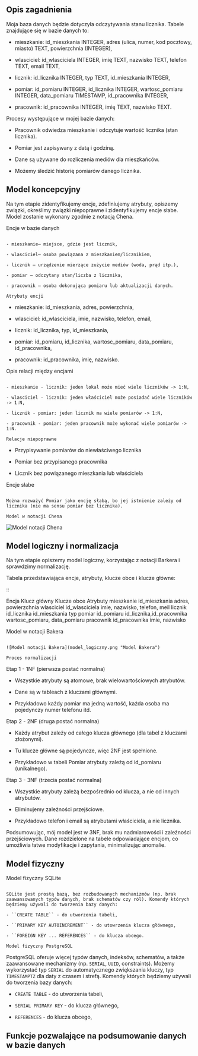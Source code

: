Opis zagadnienia
--------------------

Moja baza danych będzie dotyczyła odczytywania stanu licznika. Tabele znajdujące się w bazie danych to:

- mieszkanie: id_mieszkania INTEGER, adres (ulica, numer, kod pocztowy, miasto) TEXT, powierzchnia (INTEGER),

- wlasciciel: id_wlasciciela INTEGER, imię TEXT, nazwisko TEXT, telefon TEXT, email TEXT,

- licznik: id_licznika INTEGER, typ TEXT, id_mieszkania INTEGER,

- pomiar: id_pomiaru INTEGER, id_licznika INTEGER, wartosc_pomiaru INTEGER, data_pomiaru TIMESTAMP, id_pracownika INTEGER,

- pracownik: id_pracownika INTEGER, imię TEXT, nazwisko TEXT.

Procesy występujące w mojej bazie danych:

- Pracownik odwiedza mieszkanie i odczytuje wartość licznika (stan licznika).

- Pomiar jest zapisywany z datą i godziną.

- Dane są używane do rozliczenia mediów dla mieszkańców.

- Możemy śledzić historię pomiarów danego licznika.


Model koncepcyjny
------------------------

Na tym etapie zidentyfikujemy encje, zdefiniujemy atrybuty, opiszemy związki, określimy związki niepoprawne i zidentyfikujemy encje słabe. Model zostanie wykonany zgodnie z notacją Chena. 

Encje w bazie danych
~~~~~~~~~~

- mieszkanie— miejsce, gdzie jest licznik,

- wlasciciel— osoba powiązana z mieszkaniem/licznikiem,

- licznik — urządzenie mierzące zużycie mediów (woda, prąd itp.),

- pomiar — odczytany stan/liczba z licznika,

- pracownik — osoba dokonująca pomiaru lub aktualizacji danych.

Atrybuty encji
~~~~~~~~~~


- mieszkanie: id_mieszkania, adres, powierzchnia,

- wlasciciel: id_wlasciciela, imie, nazwisko, telefon, email,

- licznik: id_licznika, typ, id_mieszkania,

- pomiar: id_pomiaru, id_licznika, wartosc_pomiaru, data_pomiaru, id_pracownika,

- pracownik: id_pracownika, imię, nazwisko.

Opis relacji między encjami
~~~~~~~~~~~~

- mieszkanie - licznik: jeden lokal może mieć wiele liczników -> 1:N,

- wlasciciel - licznik: jeden właściciel może posiadać wiele liczników -> 1:N,

- licznik - pomiar: jeden licznik ma wiele pomiarów -> 1:N,

- pracownik - pomiar: jeden pracownik może wykonać wiele pomiarów -> 1:N.

Relacje niepoprawne
~~~~~~~~~~~~

- Przypisywanie pomiarów do niewłaściwego licznika

- Pomiar bez przypisanego pracownika

- Licznik bez powiązanego mieszkania lub właściciela

Encje słabe
~~~~~~~~

Można rozważyć Pomiar jako encję słabą, bo jej istnienie zależy od licznika (nie ma sensu pomiar bez licznika).

Model w notacji Chena
~~~~~~~~~~~~~~

![Model notacji Chena](model_koncepcyjny.png)

Model logiczny i normalizacja
---------------------------

Na tym etapie opiszemy model logiczny, korzystając z notacji Barkera i sprawdzimy normalizację. 

Tabela przedstawiająca encje, atrybuty, klucze obce i klucze główne:

:: 

  Encja        Klucz główny     Klucze obce                 Atrybuty 
  mieszkanie  id_mieszkania                                 adres, powierzchnia
  wlasciciel  id_wlasciciela                                imie, nazwisko, telefon, meil
  licznik     id_licznika       id_mieszkania               typ
  pomiar      id_pomiaru        id_licznika,id_pracownika   wartosc_pomiaru, data_pomiaru
  pracownik   id_pracownika                                 imie, nazwisko

Model w notacji Bakera
~~~~~~~~~~~~~~

![Model notacji Bakera](model_logiczny.png "Model Bakera")

Proces normalizacji 
~~~~~~~~~~~~~~

Etap 1 - 1NF (pierwsza postać normalna)

- Wszystkie atrybuty są atomowe, brak wielowartościowych atrybutów.

- Dane są w tableach z kluczami głównymi. 

- Przykładowo każdy pomiar ma jedną wartość, każda osoba ma pojedynczy numer telefonu itd.

Etap 2 - 2NF (druga postać normalna)

- Każdy atrybut zależy od całego klucza głównego (dla tabel z kluczami złożonymi).

- Tu klucze główne są pojedyncze, więc 2NF jest spełnione.

- Przykładowo w tabeli Pomiar atrybuty zależą od id_pomiaru (unikalnego).

Etap 3 - 3NF (trzecia postać normalna)

- Wszystkie atrybuty zależą bezpośrednio od klucza, a nie od innych atrybutów.

- Eliminujemy zależności przejściowe.

- Przykładowo telefon i email są atrybutami właściciela, a nie licznika.

Podsumowując, mój model jest w 3NF, brak mu nadmiarowości i zależności przejściowych. Dane rozdzielone na tabele odpowiadające encjom, co umożliwia łatwe modyfikacje i zapytania, minimalizując anomalie.

Model fizyczny
-------------

Model fizyczny SQLite
~~~~~~~~~~~~

SQLite jest prostą bazą, bez rozbudowanych mechanizmów (np. brak zaawansowanych typów danych, brak schematów czy ról). Komendy których będziemy używali do tworzenia bazy danych:

- ``CREATE TABLE`` - do utworzenia tabeli,

- ``PRIMARY KEY AUTOINCREMENT`` - do utowrzenia klucza głównego,

- ``FOREIGN KEY ... REFERENCES`` - do klucza obcego.

Model fizyczny PostgreSQL
~~~~~~~~~~~~

PostgreSQL oferuje więcej typów danych, indeksów, schematów, a także zaawansowane mechanizmy (np. ``SERIAL``, ``UUID``, constraints). Możemy wykorzystać typ ``SERIAL`` do automatycznego zwiększania kluczy, typ ``TIMESTAMPTZ`` dla daty z czasem i strefą. Komendy których będziemy używali do tworzenia bazy danych:

- ``CREATE TABLE`` - do utworzenia tabeli,

- ``SERIAL PRIMARY KEY`` - do klucza głównego,

- ``REFERENCES`` - do klucza obcego,

Funkcje pozwalające na podsumowanie danych w bazie danych
----------------------------
